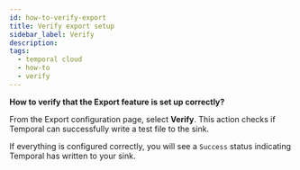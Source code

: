 ```yaml
---
id: how-to-verify-export
title: Verify export setup
sidebar_label: Verify
description:
tags:
  - temporal cloud
  - how-to
  - verify
---
```


**How to verify that the Export feature is set up correctly?**

From the Export configuration page, select **Verify**.
This action checks if Temporal can successfully write a test file to the sink.

If everything is configured correctly, you will see a `Success` status indicating Temporal has written to your sink.
